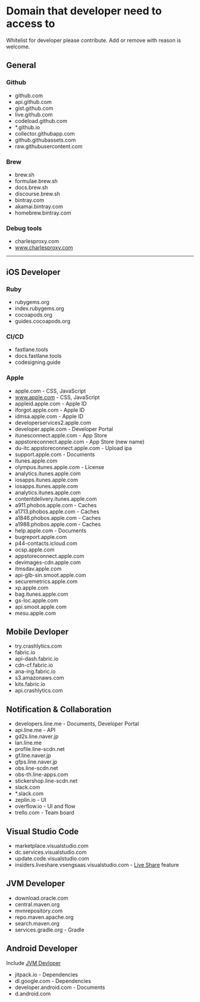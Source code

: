 # Domain that developer need to access to

Whitelist for developer please contribute. Add or remove with reason is welcome.

## General

### Github

- github.com
- api.github.com
- gist.github.com
- live.github.com
- codeload.github.com
- *.github.io
- collector.githubapp.com
- github.githubassets.com
- raw.githubusercontent.com

### Brew

- brew.sh
- formulae.brew.sh
- docs.brew.sh
- discourse.brew.sh
- bintray.com
- akamai.bintray.com
- homebrew.bintray.com

### Debug tools

- charlesproxy.com
- www.charlesproxy.com

---

## iOS Developer

### Ruby

- rubygems.org
- index.rubygems.org
- cocoapods.org
- guides.cocoapods.org

### CI/CD

- fastlane.tools
- docs.fastlane.tools
- codesigning.guide

### Apple

- apple.com - CSS, JavaScript
- www.apple.com - CSS, JavaScript
- appleid.apple.com - Apple ID
- iforgot.apple.com - Apple ID
- idmsa.apple.com - Apple ID
- developerservices2.apple.com
- developer.apple.com - Developer Portal
- itunesconnect.apple.com - App Store
- appstoreconnect.apple.com - App Store (new name)
- du-itc.appstoreconnect.apple.com - Upload ipa
- support.apple.com - Documents
- itunes.apple.com
- olympus.itunes.apple.com - License
- analytics.itunes.apple.com
- iosapps.itunes.apple.com
- iosapps.itunes.apple.com
- analytics.itunes.apple.com
- contentdelivery.itunes.apple.com
- a911.phobos.apple.com - Caches
- a1713.phobos.apple.com - Caches
- a1846.phobos.apple.com - Caches
- a1988.phobos.apple.com - Caches
- help.apple.com - Documents
- bugreport.apple.com
- p44-contacts.icloud.com
- ocsp.apple.com
- appstoreconnect.apple.com
- devimages-cdn.apple.com
- itmsdav.apple.com
- api-glb-sin.smoot.apple.com
- securemetrics.apple.com
- xp.apple.com
- bag.itunes.apple.com
- gs-loc.apple.com
- api.smoot.apple.com
- mesu.apple.com

## Mobile Devloper

- try.crashlytics.com
- fabric.io
- api-dash.fabric.io
- cdn-cf.fabric.io
- ana-ing.fabric.io
- s3.amazonaws.com
- kits.fabric.io
- api.crashlytics.com

## Notification & Collaboration

- developers.line.me - Documents, Developer Portal
- api.line.me - API
- gd2s.line.naver.jp
- lan.line.me
- profile.line-scdn.net
- gf.line.naver.jp
- gfps.line.naver.jp
- obs.line-scdn.net
- obs-th.line-apps.com
- stickershop.line-scdn.net
- slack.com
- *.slack.com
- zeplin.io - UI
- overflow.io - UI and flow
- trello.com - Team board

## Visual Studio Code

- marketplace.visualstudio.com
- dc.services.visualstudio.com
- update.code.visualstudio.com
- insiders.liveshare.vsengsaas.visualstudio.com - [Live Share](https://visualstudio.microsoft.com/services/live-share/) feature

## JVM Developer

- download.oracle.com
- central.maven.org
- mvnrepository.com
- repo.maven.apache.org
- search.maven.org
- services.gradle.org - Gradle

## Android Developer

Include [JVM Devloper](#jvm-developer)

- jitpack.io - Dependencies
- dl.google.com - Dependencies
- developer.android.com - Documents
- d.android.com